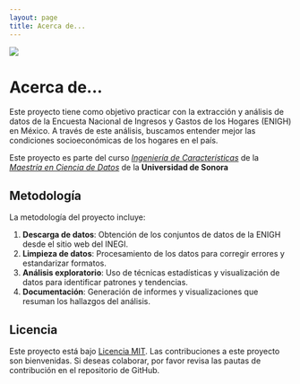 ```yaml
---
layout: page
title: Acerca de...
---
```


![](https://mcd.unison.mx/wp-content/themes/awaken/img/logo_mcd.png)

# Acerca de...

Este proyecto tiene como objetivo practicar con la extracción y análisis de datos de la Encuesta Nacional de Ingresos y Gastos de los Hogares (ENIGH) en México. A través de este análisis, buscamos entender mejor las condiciones socioeconómicas de los hogares en el país.

Este proyecto es parte del curso [*Ingeniería de Características*](https://mcd-unison.github.io/ing-caract/) de la [*Maestría en Ciencia de Datos*](mcd.unison.mx) de la **Universidad de Sonora**

## Metodología

La metodología del proyecto incluye:

1. **Descarga de datos**: Obtención de los conjuntos de datos de la ENIGH desde el sitio web del INEGI.
2. **Limpieza de datos**: Procesamiento de los datos para corregir errores y estandarizar formatos.
3. **Análisis exploratorio**: Uso de técnicas estadísticas y visualización de datos para identificar patrones y tendencias.
4. **Documentación**: Generación de informes y visualizaciones que resuman los hallazgos del análisis.

## Licencia

Este proyecto está bajo [Licencia MIT](../LICENSE). Las contribuciones a este proyecto son bienvenidas. Si deseas colaborar, por favor revisa las pautas de contribución en el repositorio de GitHub.
